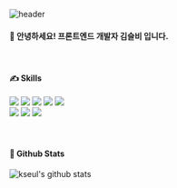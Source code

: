 
  
![header](https://capsule-render.vercel.app/api?type=Waving&color=auto&height=230&section=header&text=I%20can%20do%20IT&fontSize=70&fontColor=FFFFFF&desc=Welcome%20to%20Seul's%20Github&fontAlign=72&fontAlignY=38&descSize=20&descAlign=77&descAlignY=55.7)

####  👋 안녕하세요! 프론트엔드 개발자 김슬비 입니다.
  
<br/>
 
####  ✍ Skills
<div align="start">
<img src="https://img.shields.io/badge/HTML5-E34F26?style=for-the-badge&logo=HTML5&logoColor=white">
<img src="https://img.shields.io/badge/CSS3-1572B6?style=for-the-badge&logo=CSS3&logoColor=white">
<img src="https://img.shields.io/badge/JavaScript-F7DF1E?style=for-the-badge&logo=JavaScript&logoColor=white">
<img src="https://img.shields.io/badge/TypeScript-3178C6?style=for-the-badge&logo=TypeScript&logoColor=white">
<img src="https://img.shields.io/badge/React-61DAFB?style=for-the-badge&logo=React&logoColor=white"> </br>
<img src="https://img.shields.io/badge/Sass-CC6699?style=for-the-badge&logo=Sass&logoColor=white">
<img src="https://img.shields.io/badge/Styled components-DB7093?style=for-the-badge&logo=Styled components&logoColor=white">
<img src="https://img.shields.io/badge/Redux-764ABC?style=for-the-badge&logo=Redux&logoColor=white">
</div>

<br/>
<br/>
  
####  📌 Github Stats
 
![kseul's github stats](https://github-readme-stats.vercel.app/api?username=kseul&show_icons=true&theme=radical) 
